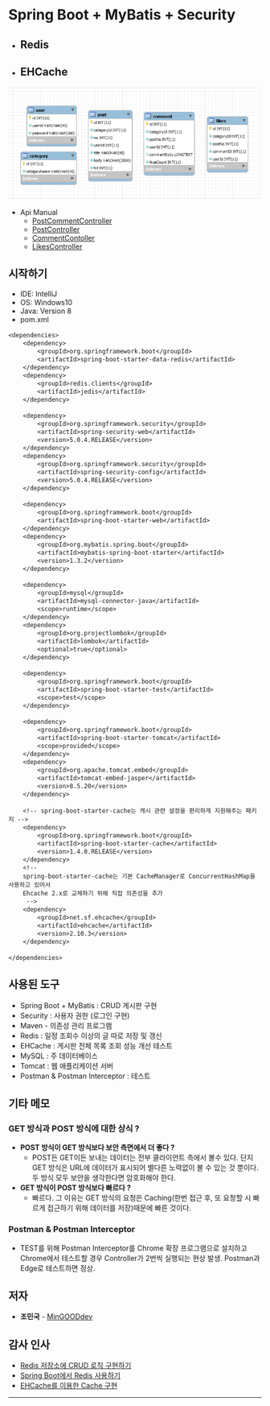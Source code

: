 # Spring Boot + MyBatis + Security
* ## Redis
* ## EHCache
![Database](./img/myBatisRedis.PNG)
* Api Manual
    * [PostCommentController](./apidoc/PostCommentController.md)
    * [PostController](./apidoc/PostController.md)
    * [CommentContoller](./apidoc/CommentController.md)
    * [LikesController](./apidoc/LikesController.md)

## 시작하기
* IDE: IntelliJ
* OS: Windows10
* Java: Version 8
* pom.xml

```
<dependencies>
    <dependency>
        <groupId>org.springframework.boot</groupId>
        <artifactId>spring-boot-starter-data-redis</artifactId>
    </dependency>
    <dependency>
        <groupId>redis.clients</groupId>
        <artifactId>jedis</artifactId>
    </dependency>
    
    <dependency>
        <groupId>org.springframework.security</groupId>
        <artifactId>spring-security-web</artifactId>
        <version>5.0.4.RELEASE</version>
    </dependency>
    <dependency>
        <groupId>org.springframework.security</groupId>
        <artifactId>spring-security-config</artifactId>
        <version>5.0.4.RELEASE</version>
    </dependency>

    <dependency>
        <groupId>org.springframework.boot</groupId>
        <artifactId>spring-boot-starter-web</artifactId>
    </dependency>
    <dependency>
        <groupId>org.mybatis.spring.boot</groupId>
        <artifactId>mybatis-spring-boot-starter</artifactId>
        <version>1.3.2</version>
    </dependency>

    <dependency>
        <groupId>mysql</groupId>
        <artifactId>mysql-connector-java</artifactId>
        <scope>runtime</scope>
    </dependency>
    <dependency>
        <groupId>org.projectlombok</groupId>
        <artifactId>lombok</artifactId>
        <optional>true</optional>
    </dependency>

    <dependency>
        <groupId>org.springframework.boot</groupId>
        <artifactId>spring-boot-starter-test</artifactId>
        <scope>test</scope>
    </dependency>

    <dependency>
        <groupId>org.springframework.boot</groupId>
        <artifactId>spring-boot-starter-tomcat</artifactId>
        <scope>provided</scope>
    </dependency>
    <dependency>
        <groupId>org.apache.tomcat.embed</groupId>
        <artifactId>tomcat-embed-jasper</artifactId>
        <version>8.5.20</version>
    </dependency>

    <!-- spring-boot-starter-cache는 캐시 관련 설정을 편리하게 지원해주는 패키지 -->
    <dependency>
        <groupId>org.springframework.boot</groupId>
        <artifactId>spring-boot-starter-cache</artifactId>
        <version>1.4.0.RELEASE</version>
    </dependency>
    <!--
    spring-boot-starter-cache는 기본 CacheManager로 ConcurrentHashMap을 사용하고 있어서
    Ehcache 2.x로 교체하기 위해 직접 의존성을 추가
     -->
    <dependency>
        <groupId>net.sf.ehcache</groupId>
        <artifactId>ehcache</artifactId>
        <version>2.10.3</version>
    </dependency>

</dependencies>
```

## 사용된 도구
* Spring Boot + MyBatis : CRUD 게시판 구현
* Security : 사용자 권한 (로그인 구현)
* Maven - 의존성 관리 프로그램
* Redis : 일정 조회수 이상의 글 따로 저장 및 갱신
* EHCache : 게시판 전체 목록 조회 성능 개선 테스트
* MySQL : 주 데이터베이스
* Tomcat : 웹 애플리케이션 서버
* Postman & Postman Interceptor : 테스트

## 기타 메모
### GET 방식과 POST 방식에 대한 상식 ?
* **POST 방식이 GET 방식보다 보안 측면에서 더 좋다 ?**
    * POST든 GET이든 보내는 데이터는 전부 클라이언트 측에서 볼수 있다. 단지 GET 방식은 URL에 데이터가 표시되어 별다른
    노력없이 볼 수 있는 것 뿐이다. 두 방식 모두 보안을 생각한다면 암호화해야 한다.
* **GET 방식이 POST 방식보다 빠르다 ?**
    * 빠르다. 그 이유는 GET 방식의 요청은 Caching(한번 접근 후, 또 요청할 시 빠르게 접근하기 위해 데이터를 저장)때문에 
    빠른 것이다.
    
### Postman & Postman Interceptor
* TEST를 위해 Postman Interceptor를 Chrome 확장 프로그램으로 설치하고 Chrome에서 테스트할 경우 Controller가 2번씩
실행되는 현상 발생. Postman과 Edge로 테스트하면 정상.

## 저자
* **조민국** - [MinGOODdev](https://github.com/MinGOODdev)

## 감사 인사

* [Redis 저장소에 CRUD 로직 구현하기](http://jsonobject.tistory.com/390?category=787905)
* [Spring Boot에서 Redis 사용하기](http://kingbbode.tistory.com/25)
* [EHCache를 이용한 Cache 구현](http://javacan.tistory.com/entry/133)

---


